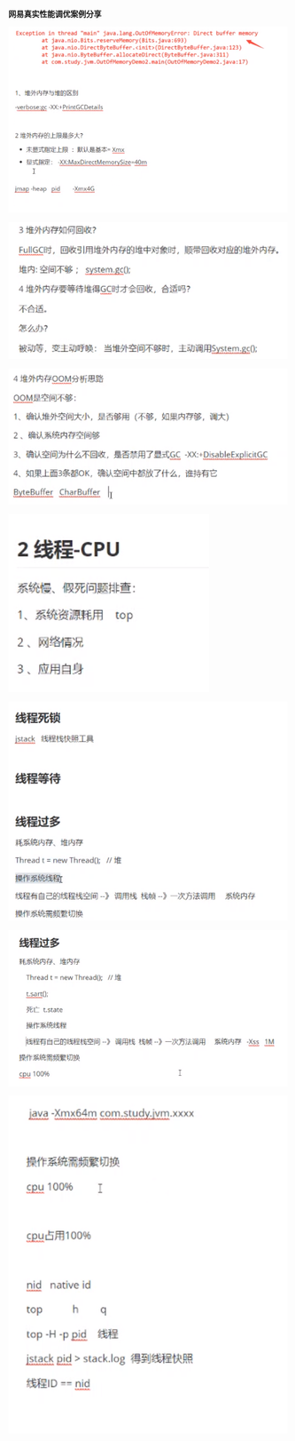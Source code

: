**网易真实性能调优案例分享**



![](堆外内存.png)



![](堆外内存回收.png)



![](堆外内存OOM.png)



![](系统慢假死排查.png)



![](应用自身.png)





![](线程过多.png)



![](CPU100%.png)

